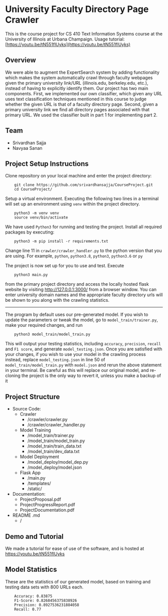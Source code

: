 
# University Faculty Directory Page Crawler

This is the course project for CS 410 Text Information Systems course at the University of Illinois at Urbana Champaign. Usage tutorial: [https://youtu.be/tN551flUyks](https://youtu.be/tN551flUyks)
  
## Overview

We were able to augment the ExpertSearch system by adding functionality which makes the system automatically crawl through faculty webpages given the primary university link/URL (illinois.edu, berkeley.edu, etc.), instead of having to explicitly identify them. Our project has two main components. First, we implemented our own classifier, which given any URL uses text classification techniques mentioned in this course to judge whether the given URL is that of a faculty directory page. Second, given a primary university link we find all directory pages associated with that primary URL. We used the classifier built in part 1 for implementing part 2.

## Team

- Srivardhan Sajja
- Navyaa Sanan

## Project Setup Instructions

Clone repository on your local machine and enter the project directory:

		git clone https://github.com/srivardhansajja/CourseProject.git
		cd CourseProject/
	
Setup a virtual environment. Executing the following two lines in a terminal will set up an environment using `venv` within the project directory.

		python3 -m venv venv
		source venv/bin/activate

We have used `Python3` for running and testing the project. Install all required packages by executing:

		python3 -m pip install -r requirements.txt

Change line 11 in `crawler/crawler_handler.py` to the python version that you are using. For example, `python`, `python3.8`, `python3`, `python3.6` or `py`

The project is now set up for you to use and test. Execute

		python3 main.py

from the primary project directory and access the locally hosted flask website by visiting http://127.0.0.1:3000/ from a browser window. You can enter university domain names and the appropriate faculty directory urls will be shown to you along with the crawling statistics.

<hr>

The program by default uses our pre-generated model. If you wish to update the parameters or tweak the model, go to `model_train/trainer.py`, make your required changes, and run

		python3 model_train/model_train.py

This will output your testing statistics, including `accuracy`, `precision`, `recall` and `F1 score`, and generate `model_testing.json`. Once you are satisfied with your changes, if you wish to use your model in the crawling process instead, replace `model_testing.json` in line 50 of `model_train/model_train.py` with `model.json` and rerun the above statement in your terminal. Be careful as this will replace our original model, and re-cloning the project is the only way to revert it, unless you make a backup of it

## Project Structure

 - Source Code:
	 - Crawler
		 - /crawler/crawler.py
		 - /crawler/crawler_handler.py
	 - Model Training
		 - /model_train/trainer.py
		 - /model_train/model_train.py
		 - /model_train/train_data.txt
		 - /model_train/dev_data.txt
	 - Model Deployment
		 - /model_deploy/model_dep.py
		 - /model_deploy/model.json
	 - Flask App
		 - /main.py
		 - /templates/
		 - /static/
 - Documentation: 
	 - ProjectProposal.pdf
	 - ProjectProgressReport.pdf
	 - ProjectDocumentation.pdf
 - README .md
	 - /

## Demo and Tutorial

We made a tutorial for ease of use of the software, and is hosted at https://youtu.be/tN551flUyks

## Model Statistics

These are the statistics of our generated model, based on training and testing data sets with 800 URLs each.

		Accuracy: 0.83875
		F1-Score: 0.8268456375838926
		Precision: 0.8927536231884058
		Recall: 0.77
